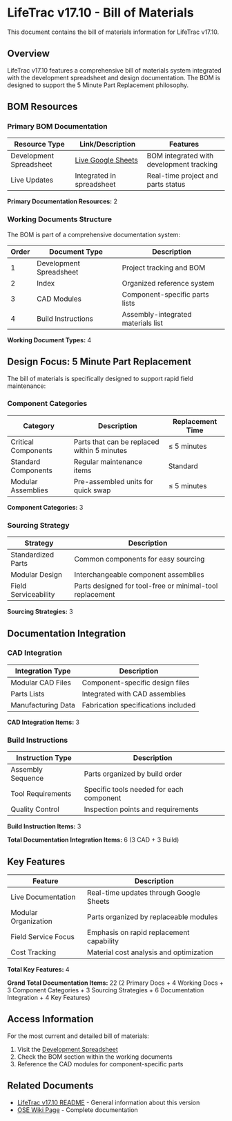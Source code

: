 # LifeTrac v17.10 - Bill of Materials

This document contains the bill of materials information for LifeTrac v17.10.

## Overview

LifeTrac v17.10 features a comprehensive bill of materials system integrated with the development spreadsheet and design documentation. The BOM is designed to support the 5 Minute Part Replacement philosophy.

## BOM Resources

### Primary BOM Documentation

| Resource Type | Link/Description | Features |
|--------------|------------------|----------|
| Development Spreadsheet | [Live Google Sheets](https://docs.google.com/spreadsheets/d/1VmgLkibxN1A610dfDMI7L82xuugOmyGxg1qHZ5F3Oe0/edit#gid=1) | BOM integrated with development tracking |
| Live Updates | Integrated in spreadsheet | Real-time project and parts status |

**Primary Documentation Resources:** 2

### Working Documents Structure

The BOM is part of a comprehensive documentation system:

| Order | Document Type | Description |
|-------|--------------|-------------|
| 1 | Development Spreadsheet | Project tracking and BOM |
| 2 | Index | Organized reference system |
| 3 | CAD Modules | Component-specific parts lists |
| 4 | Build Instructions | Assembly-integrated materials list |

**Working Document Types:** 4

## Design Focus: 5 Minute Part Replacement

The bill of materials is specifically designed to support rapid field maintenance:

### Component Categories

| Category | Description | Replacement Time |
|----------|-------------|------------------|
| Critical Components | Parts that can be replaced within 5 minutes | ≤ 5 minutes |
| Standard Components | Regular maintenance items | Standard |
| Modular Assemblies | Pre-assembled units for quick swap | ≤ 5 minutes |

**Component Categories:** 3

### Sourcing Strategy

| Strategy | Description |
|----------|-------------|
| Standardized Parts | Common components for easy sourcing |
| Modular Design | Interchangeable component assemblies |
| Field Serviceability | Parts designed for tool-free or minimal-tool replacement |

**Sourcing Strategies:** 3

## Documentation Integration

### CAD Integration

| Integration Type | Description |
|-----------------|-------------|
| Modular CAD Files | Component-specific design files |
| Parts Lists | Integrated with CAD assemblies |
| Manufacturing Data | Fabrication specifications included |

**CAD Integration Items:** 3

### Build Instructions

| Instruction Type | Description |
|-----------------|-------------|
| Assembly Sequence | Parts organized by build order |
| Tool Requirements | Specific tools needed for each component |
| Quality Control | Inspection points and requirements |

**Build Instruction Items:** 3

**Total Documentation Integration Items:** 6 (3 CAD + 3 Build)

## Key Features

| Feature | Description |
|---------|-------------|
| Live Documentation | Real-time updates through Google Sheets |
| Modular Organization | Parts organized by replaceable modules |
| Field Service Focus | Emphasis on rapid replacement capability |
| Cost Tracking | Material cost analysis and optimization |

**Total Key Features:** 4

**Grand Total Documentation Items:** 22 (2 Primary Docs + 4 Working Docs + 3 Component Categories + 3 Sourcing Strategies + 6 Documentation Integration + 4 Key Features)

## Access Information

For the most current and detailed bill of materials:
1. Visit the [Development Spreadsheet](https://docs.google.com/spreadsheets/d/1VmgLkibxN1A610dfDMI7L82xuugOmyGxg1qHZ5F3Oe0/edit#gid=1)
2. Check the BOM section within the working documents
3. Reference the CAD modules for component-specific parts

## Related Documents

- [LifeTrac v17.10 README](README.md) - General information about this version
- [OSE Wiki Page](https://wiki.opensourceecology.org/wiki/LifeTrac_v17.10) - Complete documentation